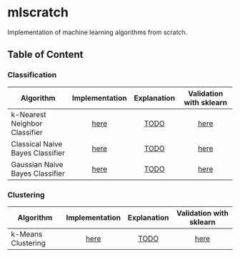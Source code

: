 # mlscratch
Implementation of machine learning algorithms from scratch.

## Table of Content

### Classification

|Algorithm| Implementation  | Explanation  | Validation with sklearn |  
|---| :---: | :---: | :---: |
|k-Nearest Neighbor Classifier  | [here](mlscratch/knn/kNN.py)  | [TODO]()  | [here](nbs/kNN.ipynb) |  
| Classical Naive Bayes Classifier| [here](mlscratch/naive_bayes/NaiveBayes.py) | [TODO]() | [here](nbs/ClassicalNaiveBayes.ipynb) |  
| Gaussian Naive Bayes Classifier | [here](mlscratch/naive_bayes/GaussianNB.py) | [TODO]() | [here](nbs/GussianNB.ipynb) |  

### Clustering

|Algorithm| Implementation  | Explanation  | Validation with sklearn |  
|---| :---: | :---: | :---: |
|k-Means Clustering  | [here](mlscratch/k_means/kMeans.py)  | [TODO]()  | [here](nbs/kMeans.ipynb) |

